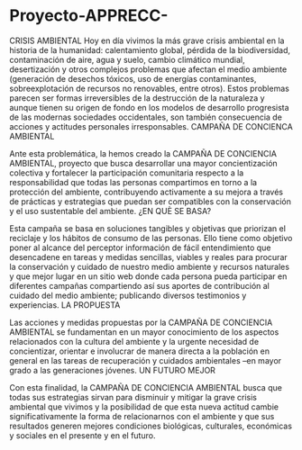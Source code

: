 # Proyecto-APPRECC-
CRISIS AMBIENTAL
Hoy en día vivimos la más grave crisis ambiental en la historia de la humanidad: calentamiento global, pérdida de la biodiversidad, contaminación de aire, agua y suelo, cambio climático mundial, desertización y otros complejos problemas que afectan el medio ambiente (generación de desechos tóxicos, uso de energías contaminantes, sobreexplotación de recursos no renovables, entre otros). Estos problemas parecen ser formas irreversibles de la destrucción de la naturaleza y aunque tienen su origen de fondo en los modelos de desarrollo progresista de las modernas sociedades occidentales, son también consecuencia de acciones y actitudes personales irresponsables.
CAMPAÑA DE CONCIENCA AMBIENTAL

Ante esta problemática, la hemos creado la CAMPAÑA DE CONCIENCIA AMBIENTAL, proyecto que busca desarrollar una mayor concientización colectiva y fortalecer la participación comunitaria respecto a la responsabilidad que todas las personas compartimos en torno a la protección del ambiente, contribuyendo activamente a su mejora a través de prácticas y estrategias que puedan ser compatibles con la conservación y el uso sustentable del ambiente.
¿EN QUÈ SE BASA?

Esta campaña se basa en soluciones tangibles y objetivas que priorizan el reciclaje y los hábitos de consumo de las personas. Ello tiene como objetivo poner al alcance del perceptor información de fácil entendimiento que desencadene en tareas y medidas sencillas, viables y reales para procurar la conservación y cuidado de nuestro medio ambiente y recursos naturales y que mejor lugar en un sitio web donde cada persona pueda participar en diferentes campañas compartiendo así sus aportes de contribución al cuidado del medio ambiente; publicando diversos testimonios y experiencias.
LA PROPUESTA

Las acciones y medidas propuestas por la CAMPAÑA DE CONCIENCIA AMBIENTAL se fundamentan en un mayor conocimiento de los aspectos relacionados con la cultura del ambiente y la urgente necesidad de concientizar, orientar e involucrar de manera directa a la población en general en las tareas de recuperación y cuidados ambientales –en mayor grado a las generaciones jóvenes.
UN FUTURO MEJOR

Con esta finalidad, la CAMPAÑA DE CONCIENCIA AMBIENTAL busca que todas sus estrategias sirvan para disminuir y mitigar la grave crisis ambiental que vivimos y la posibilidad de que esta nueva actitud cambie significativamente la forma de relacionarnos con el ambiente y que sus resultados generen mejores condiciones biológicas, culturales, económicas y sociales en el presente y en el futuro.

